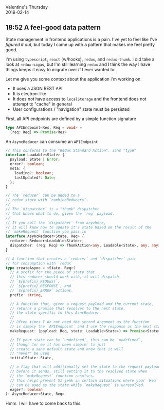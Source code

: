 Valentine's Thursday  
2019-02-14

## 18:52 A feel-good data pattern
State management in frontend applications is a pain. I've yet to feel like I've *figured it out*, but today I came up with a pattern that makes me feel pretty good.

I'm using `typescript`, `react` (w/hooks), `redux`, and `redux-thunk`. I did take a look at `redux-sagas`, but I'm still learning `redux` and I think the way I have things keeps it easy to migrate over if I ever wanted to.

Let me give you some context about the application I'm working on:
- It uses a JSON REST API
- It is electron-like
- It does not have access to `localStorage` and the frontend does not attempt to "cache" in general
- User configurations / "navigation" state must be persisted

First, all API endpoints are defined by a simple function signature
```ts
type APIEndpoint<Res, Req = void> =
  (req: Req) => Promise<Res>
```

An `AsyncReducer` can consume an `APIEndpoint`

```ts
// This conforms to the "Redux Standard Action", sans "type"
interface Loadable<State> {
  payload: State | Error;
  error?: boolean;
  meta: {
    loading?: boolean;
    lastUpdated?: Date;
  };
}

// The `reducer` can be added to a 
// redux store with `combineReducers`.
//
// The `dispatcher` is a "thunk" dispatcher
// that knows what to do, given the `req` payload.
// 
// If you call the `dispatcher` from anywhere,
// it will know how to update it's state based on the result of the 
// `makeRequest` function you pass in
interface AsyncReducer<State, Req> {
  reducer: Reducer<Loadable<State>>;
  dispatcher: (req: Req) => ThunkAction<any, Loadable<State>, any, any>;
}

// A function that creates a `reducer` and `dispatcher` pair
// for consumption with `redux`
type createAsync = <State, Req>(
  // A prefix for the piece of state that
  // this reducer should work with, it will dispatch
  // `${prefix}_REQUEST`,
  // `${prefix}_RESPONSE`, and 
  // `${prefix}_ERROR` actions.
  prefix: string,

  // A function that, given a request payload and the current state,
  // returns a promise that resolves to the next state,
  // the state specific to this AsncReducer.
  //
  // Often times I do not need the second argument as the function
  // is simply the `APIEndpoint` and I use the response as the next state.
  makeRequest: (payload: Req, state: Loadable<State>) => Promise<State>,

  // If your state can be `undefined`, this can be `undefined`,
  // though for me it has been simpler to just 
  // create a sane default state and know that it will
  // "never" be used
  initialState: State,

  // a flag that will additionally set the state to the request payload
  // before it sends, still setting it to the resolved state when
  // the `makeRequest` function resolves.
  // This helps prevent UI jenk in certain situations where your `Req`
  // can be used as the state while `makeRequest` is unresolved.
  eager?: boolean
): AsyncReducer<State, Req> 
```

Hmm. I will have to come back to this.
